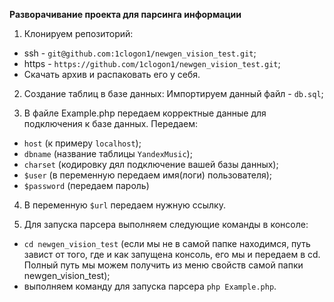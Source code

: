 **Разворачивание проекта для парсинга информации**

1) Клонируем репозиторий:
- ssh - `git@github.com:1clogon1/newgen_vision_test.git`;
- https - `https://github.com/1clogon1/newgen_vision_test.git`;
- Скачать архив и распаковать его у себя.


2) Создание таблиц в базе данных:
Импортируем данный файл - `db.sql`;


3) В файле Example.php передаем корректные данные для подключения к базе данных.
Передаем:
- `host` (к примеру `localhost`);
- `dbname` (название таблицы `YandexMusic`);
- `charset` (кодировку дял подключение вашей базы данных);
- `$user` (в переменную передаем имя(логи) пользователя);
- `$password` (передаем пароль)


4) В переменную `$url` передаем нужную ссылку.


5) Для запуска парсера выполняем следующие команды в консоле:
- `cd newgen_vision_test`  (если мы не в самой папке находимся, путь завист от того, где и
как запущена консоль, его мы и передаем в cd. Полный путь мы можем получить из меню свойств самой папки newgen_vision_test);
- выполняем команду для запуска парсера `php Example.php`.
